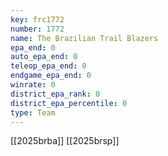 ```yaml
---
key: frc1772
number: 1772
name: The Brazilian Trail Blazers
epa_end: 0
auto_epa_end: 0
teleop_epa_end: 0
endgame_epa_end: 0
winrate: 0
district_epa_rank: 0
district_epa_percentile: 0
type: Team
---
```

[[2025brba]]
[[2025brsp]]
